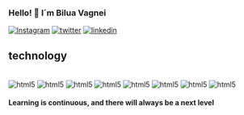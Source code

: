 ### Hello! 👋 I´m Bilua Vagnei

[![Instagram](https://img.shields.io/badge/Instagram-E4405F?style=for-the-badge&logo=instagram&logoColor=white)](https://www.instagram.com/bilua_vagnei/?hl=en])
[![twitter](https://img.shields.io/badge/Twitter-1DA1F2?style=for-the-badge&logo=twitter&logoColor=white)](https://twitter.com/BiluaVagnei)
[![linkedin](https://img.shields.io/badge/LinkedIn-0077B5?style=for-the-badge&logo=linkedin&logoColor=white)](https://www.linkedin.com/in/estev%C3%A3o-bilua-28784b1ba/)

## technology 

<div style="display: inline_block"> <br/>
  <img align="center" alt="html5" src="https://img.shields.io/badge/HTML5-E34F26?style=for-the-badge&logo=html5&logoColor=white"/>
   <img align="center" alt="html5" src="https://img.shields.io/badge/CSS3-1572B6?style=for-the-badge&logo=css3&logoColor=white"/>
   <img align="center" alt="html5" src="https://img.shields.io/badge/JavaScript-F7DF1E?style=for-the-badge&logo=javascript&logoColor=black"/>
   <img align="center" alt="html5" src="https://img.shields.io/badge/MySQL-00000F?style=for-the-badge&logo=mysql&logoColor=white"/>
   <img align="center" alt="html5" src="https://img.shields.io/badge/PostgreSQL-316192?style=for-the-badge&logo=postgresql&logoColor=white"/>
   <img align="center" alt="html5" src="https://img.shields.io/badge/PHP-777BB4?style=for-the-badge&logo=php&logoColor=white"/>
   <img align="center" alt="html5" src="https://img.shields.io/badge/React-20232A?style=for-the-badge&logo=react&logoColor=61DAFB"/>
   <img align="center" alt="html5" src="https://img.shields.io/badge/Bootstrap-563D7C?style=for-the-badge&logo=bootstrap&logoColor=white"/>
</div>

#### Learning is continuous, and there will always be a next level
